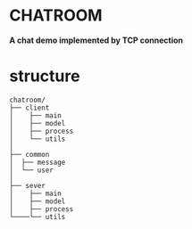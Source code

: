 # CHATROOM
**A chat demo implemented by TCP connection**

# structure
```
chatroom/
├── client          
│    ├── main       
│    ├── model
│    ├── process   
│    └── utils      
│ 
├── common         
│  ├── message   
│  └── user     
│ 
├── sever    
│    ├── main      
│    ├── model     
│    ├── process   
└────└── utils
```
